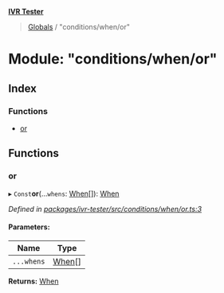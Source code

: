 **[IVR Tester](../README.md)**

> [Globals](../README.md) / "conditions/when/or"

# Module: "conditions/when/or"

## Index

### Functions

* [or](_conditions_when_or_.md#or)

## Functions

### or

▸ `Const`**or**(...`whens`: [When](_conditions_when_when_.md#when)[]): [When](_conditions_when_when_.md#when)

*Defined in [packages/ivr-tester/src/conditions/when/or.ts:3](https://github.com/SketchingDev/ivr-tester/blob/72537d4/packages/ivr-tester/src/conditions/when/or.ts#L3)*

#### Parameters:

Name | Type |
------ | ------ |
`...whens` | [When](_conditions_when_when_.md#when)[] |

**Returns:** [When](_conditions_when_when_.md#when)
